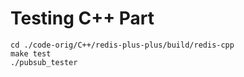 # Testing C++ Part

```
cd ./code-orig/C++/redis-plus-plus/build/redis-cpp
make test
./pubsub_tester
```